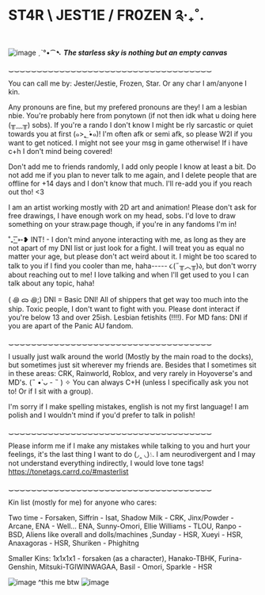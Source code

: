 # ST4R \ JEST1E / FR0ZEN ༉‧₊˚.

![image](https://github.com/user-attachments/assets/b6e5946f-b8ec-4e6a-a19e-ba99389f5195)
ˏˋ°•⁀➷ ***The starless sky is nothing but an empty canvas***

‿‿‿‿‿‿‿‿‿‿‿‿‿‿‿‿‿‿‿‿‿‿‿‿‿‿‿‿‿‿‿‿‿‿‿‿

You can call me by: Jester/Jestie, Frozen, Star. Or any char I am/anyone I kin.

Any pronouns are fine, but my prefered pronouns are they! I am a lesbian nbie. You're probably here from ponytown (if not then idk what u doing here (╥﹏╥) sobs). If you're a rando I don't know I might be rly sarcastic or quiet towards you at first (๑>؂•̀๑)! I'm often afk or semi afk, so please W2I if you want to get noticed. I might not see your msg in game otherwise! If i have c+h I don't mind being covered!

Don't add me to friends randomly, I add only people I know at least a bit. Do not add me if you plan to never talk to me again, and I delete people that are offline for +14 days and I don't know that much. I'll re-add you if you reach out tho! <3

I am an artist working mostly with 2D art and animation! Please don't ask for free drawings, I have enough work on my head, sobs. I'd love to draw something on your straw.page though, if you're in any fandoms I'm in!

˚₊· ͟͟͞͞➳❥ INT! - I don't mind anyone interacting with me, as long as they are not apart of my DNI list or just look for a fight. I will treat you as equal no matter your age, but please don't act weird about it. I might be too scared to talk to you if I find you cooler than me, haha----- ૮(˶╥︿╥)ა, but don't worry about reaching out to me! I love talking and when I'll get used to you I can talk about any topic, haha!

( ꩜ ᯅ ꩜;)⁭ ⁭DNI = Basic DNI! All of shippers that get way too much into the ship. Toxic people, I don't want to fight with you. Please dont interact if you're below 13 and over 25ish. Lesbian fetishits (!!!!). For MD fans: DNI if you are apart of the Panic AU fandom.

‿‿‿‿‿‿‿‿‿‿‿‿‿‿‿‿‿‿‿‿‿‿‿‿‿‿‿‿‿‿‿‿‿‿‿‿

I usually just walk around the world (Mostly by the main road to the docks), but sometimes just sit wherever my friends are. Besides that I sometimes sit in these areas: CRK, Rainworld, Roblox, and very rarely in Hoyoverse's and MD's. (˵ •̀ ᴗ - ˵ ) ✧ You can always C+H (unless I specifically ask you not to! Or if I sit with a group).

I'm sorry if I make spelling mistakes, english is not my first language! I am polish and I wouldn't mind if you'd prefer to talk in polish!

‿‿‿‿‿‿‿‿‿‿‿‿‿‿‿‿‿‿‿‿‿‿‿‿‿‿‿‿‿‿‿‿‿‿‿‿

Please inform me if I make any mistakes while talking to you and hurt your feelings, it's the last thing I want to do (◞‸ ◟)💧. I am neurodivergent and I may not understand everything indirectly, I would love tone tags! https://tonetags.carrd.co/#masterlist

‿‿‿‿‿‿‿‿‿‿‿‿‿‿‿‿‿‿‿‿‿‿‿‿‿‿‿‿‿‿‿‿‿‿‿‿

Kin list (mostly for me) for anyone who cares:

Two time - Forsaken, Siffrin - Isat, Shadow Milk - CRK, Jinx/Powder - Arcane, ENA - Well… ENA, Sunny-Omori, Ellie Williams - TLOU, Ranpo - BSD, Aliens like overall and dolls/machines ,Sunday - HSR, Xueyi - HSR, Anaxagoras - HSR, Shuriken - Phighitng

Smaller Kins:
1x1x1x1 - forsaken (as a character), Hanako-TBHK, Furina-Genshin, Mitsuki-TGIWINWAGAA, Basil - Omori, Sparkle - HSR

![image](https://github.com/user-attachments/assets/c8011e8e-7625-4600-bd17-b21469ae27a1)
^this me btw
![image](https://github.com/user-attachments/assets/c47b6988-ed8e-44df-a8f1-2cfcd250c18a)

